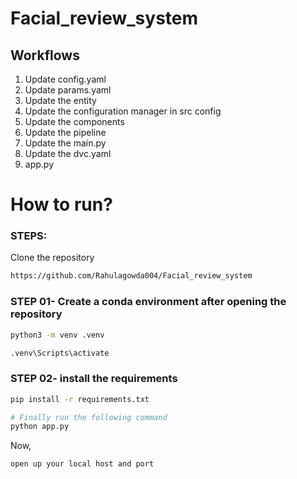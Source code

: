 # Facial_review_system

## Workflows

1. Update config.yaml
3. Update params.yaml
4. Update the entity
5. Update the configuration manager in src config
6. Update the components
7. Update the pipeline 
8. Update the main.py
9. Update the dvc.yaml
10. app.py

# How to run?
### STEPS:

Clone the repository

```bash
https://github.com/Rahulagowda004/Facial_review_system
```
### STEP 01- Create a conda environment after opening the repository

```bash
python3 -m venv .venv
```

```bash
.venv\Scripts\activate
```

### STEP 02- install the requirements
```bash
pip install -r requirements.txt
```

```bash
# Finally run the following command
python app.py
```

Now,
```bash
open up your local host and port
```


